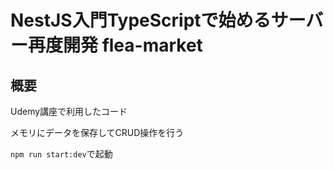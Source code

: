 # NestJS入門TypeScriptで始めるサーバー再度開発 flea-market

## 概要
Udemy講座で利用したコード

メモリにデータを保存してCRUD操作を行う

`npm run start:dev`で起動

